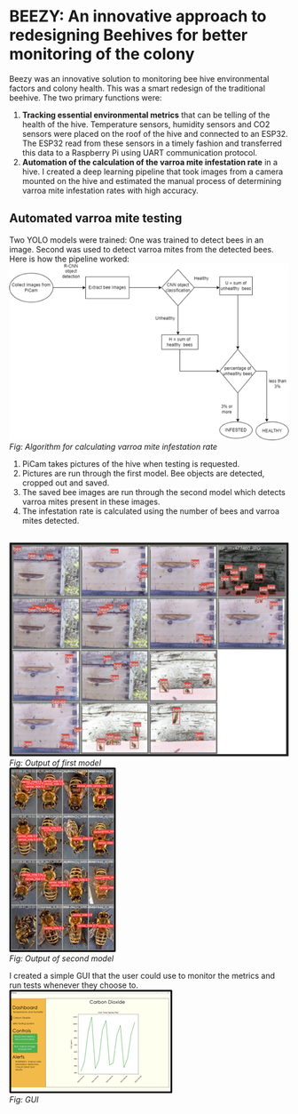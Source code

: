 # BEEZY: An innovative approach to redesigning Beehives for better monitoring of the colony
Beezy was an innovative solution to monitoring bee hive environmental factors and colony health. This was a smart redesign of the traditional beehive. The two primary functions were:<br>
1. **Tracking essential environmental metrics** that can be telling of the health of the hive. Temperature sensors, humidity sensors and CO2 sensors were placed on the roof of the hive and connected to an ESP32. The ESP32 read from these sensors in a timely fashion and transferred this data to a Raspberry Pi using UART communication protocol.
2. **Automation of the calculation of the varroa mite infestation rate** in a hive. I created a deep learning pipeline that took images from a camera mounted on the hive and estimated the manual process of determining varroa mite infestation rates with high accuracy.<br>

## Automated varroa mite testing
Two YOLO models were trained: One was trained to detect bees in an image. Second was used to detect varroa mites from the detected bees. Here is how the pipeline worked:<br>
![Alt](/algorithm.png)
_Fig: Algorithm for calculating varroa mite infestation rate_ <br>

1. PiCam takes pictures of the hive when testing is requested.
2. Pictures are run through the first model. Bee objects are detected, cropped out and saved.
3. The saved bee images are run through the second model which detects varroa mites present in these images.
4. The infestation rate is calculated using the number of bees and varroa mites detected.<br><br>

![Alt](/bee_detection.png)<br>
_Fig: Output of first model_ <br>
![Alt](/Varroa_Mite_detection.jpg)<br>
_Fig: Output of second model_ <br>

I created a simple GUI that the user could use to monitor the metrics and run tests whenever they choose to.<br>
![Alt](/GUI.png)<br>
_Fig: GUI_
